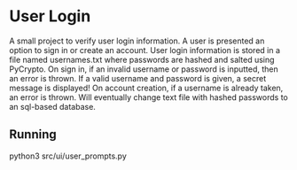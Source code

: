 # User Login
A small project to verify user login information. A user is presented an option to sign in or create an account.
User login information is stored in a file named usernames.txt where passwords are hashed and salted using PyCrypto.
On sign in, if an invalid username or password is inputted, then an error is thrown. If a valid username and password is given, a secret message is displayed!
On account creation, if a username is already taken, an error is thrown.
Will eventually change text file with hashed passwords to an sql-based database.

## Running
python3 src/ui/user_prompts.py
